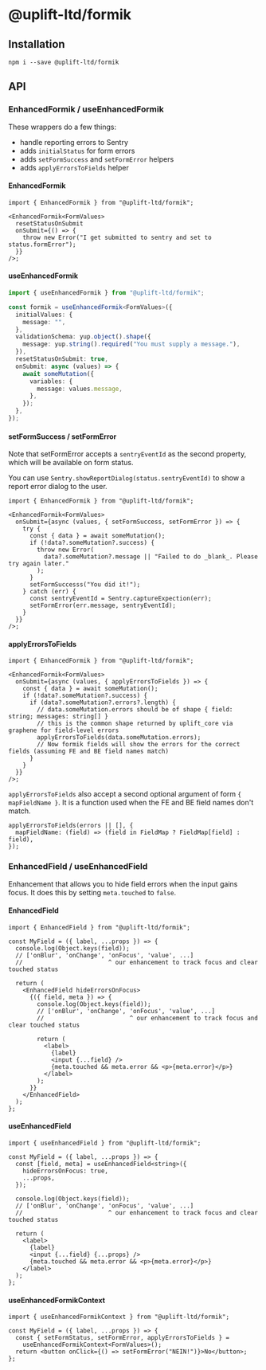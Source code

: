 # @uplift-ltd/formik

## Installation

    npm i --save @uplift-ltd/formik

## API

### EnhancedFormik / useEnhancedFormik

These wrappers do a few things:

- handle reporting errors to Sentry
- adds `initialStatus` for form errors
- adds `setFormSuccess` and `setFormError` helpers
- adds `applyErrorsToFields` helper

#### EnhancedFormik

```tsx
import { EnhancedFormik } from "@uplift-ltd/formik";

<EnhancedFormik<FormValues>
  resetStatusOnSubmit
  onSubmit={() => {
    throw new Error("I get submitted to sentry and set to status.formError");
  }}
/>;
```

#### useEnhancedFormik

```ts
import { useEnhancedFormik } from "@uplift-ltd/formik";

const formik = useEnhancedFormik<FormValues>({
  initialValues: {
    message: "",
  },
  validationSchema: yup.object().shape({
    message: yup.string().required("You must supply a message."),
  }),
  resetStatusOnSubmit: true,
  onSubmit: async (values) => {
    await someMutation({
      variables: {
        message: values.message,
      },
    });
  },
});
```

#### setFormSuccess / setFormError

Note that setFormError accepts a `sentryEventId` as the second property, which will be available on
form status.

You can use `Sentry.showReportDialog(status.sentryEventId)` to show a report error dialog to the
user.

```tsx
import { EnhancedFormik } from "@uplift-ltd/formik";

<EnhancedFormik<FormValues>
  onSubmit={async (values, { setFormSuccess, setFormError }) => {
    try {
      const { data } = await someMutation();
      if (!data?.someMutation?.success) {
        throw new Error(
          data?.someMutation?.message || "Failed to do _blank_. Please try again later."
        );
      }
      setFormSuccesss("You did it!");
    } catch (err) {
      const sentryEventId = Sentry.captureExpection(err);
      setFormError(err.message, sentryEventId);
    }
  }}
/>;
```

#### applyErrorsToFields

```tsx
import { EnhancedFormik } from "@uplift-ltd/formik";

<EnhancedFormik<FormValues>
  onSubmit={async (values, { applyErrorsToFields }) => {
    const { data } = await someMutation();
    if (!data?.someMutation?.success) {
      if (data?.someMutation?.errors?.length) {
        // data.someMutation.errors should be of shape { field: string; messages: string[] }
        // this is the common shape returned by uplift_core via graphene for field-level errors
        applyErrorsToFields(data.someMutation.errors);
        // Now formik fields will show the errors for the correct fields (assuming FE and BE field names match)
      }
    }
  }}
/>;
```

`applyErrorsToFields` also accept a second optional argument of form `{ mapFieldName }`. It is a
function used when the FE and BE field names don't match.

```tsx
applyErrorsToFields(errors || [], {
  mapFieldName: (field) => (field in FieldMap ? FieldMap[field] : field),
});
```

### EnhancedField / useEnhancedField

Enhancement that allows you to hide field errors when the input gains focus. It does this by setting
`meta.touched` to `false`.

#### EnhancedField

```tsx
import { EnhancedField } from "@uplift-ltd/formik";

const MyField = ({ label, ...props }) => {
  console.log(Object.keys(field));
  // ['onBlur', 'onChange', 'onFocus', 'value', ...]
  //                        ^ our enhancement to track focus and clear touched status

  return (
    <EnhancedField hideErrorsOnFocus>
      {({ field, meta }) => {
        console.log(Object.keys(field));
        // ['onBlur', 'onChange', 'onFocus', 'value', ...]
        //                        ^ our enhancement to track focus and clear touched status

        return (
          <label>
            {label}
            <input {...field} />
            {meta.touched && meta.error && <p>{meta.error}</p>}
          </label>
        );
      }}
    </EnhancedField>
  );
};
```

#### useEnhancedField

```tsx
import { useEnhancedField } from "@uplift-ltd/formik";

const MyField = ({ label, ...props }) => {
  const [field, meta] = useEnhancedField<string>({
    hideErrorsOnFocus: true,
    ...props,
  });

  console.log(Object.keys(field));
  // ['onBlur', 'onChange', 'onFocus', 'value', ...]
  //                        ^ our enhancement to track focus and clear touched status

  return (
    <label>
      {label}
      <input {...field} {...props} />
      {meta.touched && meta.error && <p>{meta.error}</p>}
    </label>
  );
};
```

#### useEnhancedFormikContext

```tsx
import { useEnhancedFormikContext } from "@uplift-ltd/formik";

const MyField = ({ label, ...props }) => {
  const { setFormStatus, setFormError, applyErrorsToFields } =
    useEnhancedFormikContext<FormValues>();
  return <button onClick={() => setFormError("NEIN!")}>No</button>;
};
```
